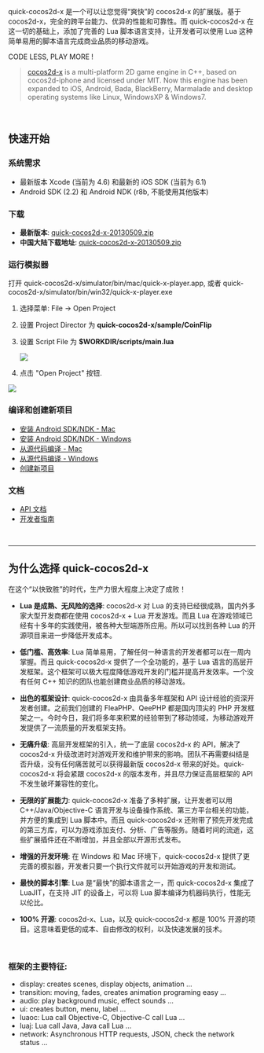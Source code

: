 
quick-cocos2d-x 是一个可以让您觉得“爽快”的 cocos2d-x 的扩展版。基于 cocos2d-x，完全的跨平台能力、优异的性能和可靠性。而 quick-cocos2d-x 在这一切的基础上，添加了完善的 Lua 脚本语言支持，让开发者可以使用 Lua 这种简单易用的脚本语言完成商业品质的移动游戏。

CODE LESS, PLAY MORE !

> [cocos2d-x](http://www.cocos2d-x.org) is a multi-platform 2D game engine in C++, based on cocos2d-iphone and licensed under MIT. Now this engine has been expanded to iOS, Android, Bada, BlackBerry, Marmalade and desktop operating systems like Linux, WindowsXP & Windows7.

<br />

## 快速开始

### 系统需求

-   最新版本 Xcode (当前为 4.6) 和最新的 iOS SDK (当前为 6.1)
-   Android SDK (2.2) 和 Android NDK (r8b, 不能使用其他版本)

### 下载

-   **最新版本**: [quick-cocos2d-x-20130509.zip](http://quick-x.com/downloads/quick-cocos2d-x-20130509.zip)
-   **中国大陆下载地址**: [quick-cocos2d-x-20130509.zip](http://17wanapp.cn/quickx/quick-cocos2d-x-20130509.zip)


### 运行模拟器

打开 quick-cocos2d-x/simulator/bin/mac/quick-x-player.app, 或者 quick-cocos2d-x/simulator/bin/win32/quick-x-player.exe

1.  选择菜单: File -> Open Project
2.  设置 Project Director 为 **quick-cocos2d-x/sample/CoinFlip**
3.  设置 Script File 为 **$WORKDIR/scripts/main.lua**

    ![](https://raw.github.com/dualface/quick-cocos2d-x/master/doc/img/RUN_SIMULATOR_WINDOWS_01.png)

4.  点击 "Open Project" 按钮.

![](https://raw.github.com/dualface/quick-cocos2d-x/master/doc/img/RUN_SIMULATOR_WINDOWS_02.png)


### 编译和创建新项目

-   [安装 Android SDK/NDK - Mac](https://github.com/dualface/quick-cocos2d-x/blob/master/doc/INSTALL_ANDROID_SDK_MAC.md)
-   [安装 Android SDK/NDK - Windows](https://github.com/dualface/quick-cocos2d-x/blob/master/doc/INSTALL_ANDROID_SDK_WINDOWS.md)
-   [从源代码编译 - Mac](https://github.com/dualface/quick-cocos2d-x/blob/master/doc/BUILD_FROM_SOURCE_MAC.md)
-   [从源代码编译 - Windows](https://github.com/dualface/quick-cocos2d-x/blob/master/doc/BUILD_FROM_SOURCE_WINDOWS.md)
-   [创建新项目](https://github.com/dualface/quick-cocos2d-x/blob/master/doc/CREATE_NEW_PROJECT.md)


### 文档

-   [API 文档](http://quick-x.com/docs/api/)
-   [开发者指南](http://quick-x.com/docs/manual/)

<br />

----

## 为什么选择 quick-cocos2d-x

在这个“以快致胜”的时代，生产力很大程度上决定了成败！

-   **Lua 是成熟、无风险的选择**: cocos2d-x 对 Lua 的支持已经很成熟，国内外多家大型开发商都在使用 cocos2d-x + Lua 开发游戏。而且 Lua 在游戏领域已经有十多年的实践使用，被各种大型端游所应用。所以可以找到各种 Lua 的开源项目来进一步降低开发成本。

-   **低门槛、高效率**: Lua 简单易用，了解任何一种语言的开发者都可以在一周内掌握。而且 quick-cocos2d-x 提供了一个全功能的，基于 Lua 语言的高层开发框架。这个框架可以极大程度降低游戏开发的门槛并提高开发效率。一个没有任何 C++ 知识的团队也能创建商业品质的移动游戏。

-   **出色的框架设计**: quick-cocos2d-x 由具备多年框架和 API 设计经验的资深开发者创建。之前我们创建的 FleaPHP、QeePHP 都是国内顶尖的 PHP 开发框架之一。今时今日，我们将多年来积累的经验带到了移动领域，为移动游戏开发提供了一流质量的开发框架支持。

-   **无痛升级**: 高层开发框架的引入，统一了底层 cocos2d-x 的 API，解决了 cocos2d-x 升级改进时对游戏开发和维护带来的影响。团队不再需要纠结是否升级，没有任何痛苦就可以获得最新版 cocos2d-x 带来的好处。quick-cocos2d-x 将会紧跟 cocos2d-x 的版本发布，并且尽力保证高层框架的 API 不发生破坏兼容性的变化。

-   **无限的扩展能力**: quick-cocos2d-x 准备了多种扩展，让开发者可以用 C++/Java/Objective-C 语言开发与设备操作系统、第三方平台相关的功能，并方便的集成到 Lua 脚本中。而且 quick-cocos2d-x 还附带了预先开发完成的第三方库，可以为游戏添加支付、分析、广告等服务。随着时间的流逝，这些扩展插件还在不断增加，并且全部以开源形式发布。

-   **增强的开发环境**: 在 Windows 和 Mac 环境下，quick-cocos2d-x 提供了更完善的模拟器，开发者只要一个执行文件就可以开始游戏的开发和测试。

-   **最快的脚本引擎**: Lua 是“最快”的脚本语言之一，而 quick-cocos2d-x 集成了 LuaJIT，在支持 JIT 的设备上，可以将 Lua 脚本编译为机器码执行，性能无以伦比。

-   **100% 开源**: cocos2d-x、Lua，以及 quick-cocos2d-x 都是 100% 开源的项目。这意味着更低的成本、自由修改的权利，以及快速发展的技术。

<br />

### 框架的主要特征:

-   display: creates scenes, display objects, animation ...
-   transition: moving, fades, creates animation programing easy ...
-   audio: play background music, effect sounds ...
-   ui: creates button, menu, label ...
-   luaoc: Lua call Objective-C, Objective-C call Lua ...
-   luaj: Lua call Java, Java call Lua ...
-   network: Asynchronous HTTP requests, JSON, check the network status ...
